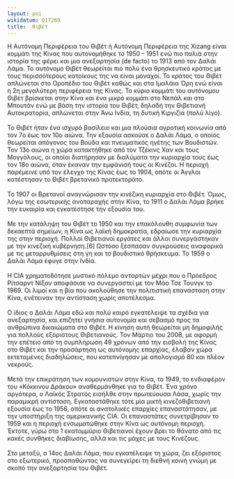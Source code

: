 ```yaml
---
layout: poi
wikidatum: Q17269
title:  Θιβέτ
---
```


Η Αυτόνομη Περιφέρεια του Θιβέτ ή Αυτόνομη Περιφέρεια της Xizang είναι κομμάτι της Κίνας που αυτονομήθηκε το 1950 - 1951 ενώ πιο παλιά στην ιστορία της φέρει και μια ανεξαρτησία (de facto) το 1913 από τον Δαλάι Λάμα. Το αυτόνομο Θιβέτ θεωρείται πιο πολύ ένα θρησκευτικό κράτος με τους περισσότερους κατοίκους της να είναι μοναχοί. Το κράτος του Θιβέτ απλώνεται στο Οροπέδιο του Θιβέτ καθώς και στα Ιμαλάια Όρη ενώ είναι η 2η μεγαλύτερη περιφέρεια της Κίνας. Το κύριο κομμάτι του αυτόνομου Θιβέτ βρίσκεται στην Κίνα και ένα μικρό κομμάτι στο Νεπάλ και στο Μπουτάν ενώ με βάση την ιστορία του Θιβέτ, δηλαδή την Θιβετιανή Αυτοκρατορία, απλώνεται στην Άνω Ινδία, τη δυτική Κιργιζία (πολύ λίγο). <br> <br>
Το Θιβέτ ήταν ένα ισχυρό βασίλειο και μια πλούσια αγροτική κοινωνία από τον 7o έως τον 10o αιώνα. Την εξουσία ασκούσε ο Δαλάι Λάμα, ο οποίος θεωρείται απόγονος του Βούδα και πνευματικός ηγέτης των Βουδιστών. Τον 13o αιώνα η χώρα κατακτήθηκε από τον Τζέκινς Χαν και τους Μογγόλους, οι οποίοι διατήρησαν με διαλύματα την κυριαρχία τους έως τον 18o αιώνα, όταν έκαναν την εμφάνισή τους οι Κινέζοι. Η περιοχή παρέμεινε υπό τον έλεγχο της Κίνας έως το 1904, οπότε οι Άγγλοι κατέστησαν το Θιβέτ βρετανικό προτεκτοράτο. <br> <br>
Το 1907 οι Βρετανοί αναγνώρισαν την κινέζικη κυριαρχία στο Θιβέτ. Όμως, λόγω της εσωτερικής αναταραχής στην Κίνα, το 1911 ο Δαλάι Λάμα βρήκε την ευκαιρία και εγκατέστησε την εξουσία του. <br> <br>
Με την κατάληψη του Θιβέτ το 1950 και την επακόλουθη συμφωνία των δεκαεπτά σημείων, η Κίνα ως λαϊκή δημοκρατία, εδραίωσε την κυριαρχία της στην περιοχή. Πολλοί Θιβετιανοί εργάτες και άλλοι συνεργάστηκαν με την κινεζική κυβέρνηση.[6] Ωστόσο ξέσπασαν συγκρούσεις αναφορικά με τις μεταρρυθμίσεις στη γη και το βουδιστικό θρήσκευμα. Το 1959 ο Δαλάι Λάμα έφυγε στην Ινδία. <br> <br>
Η CIA χρηματοδότησε μυστικό πόλεμο ανταρτών μέχρι που ο Πρόεδρος Ρίτσαρντ Νίξον αποφάσισε να συνεργαστεί με τον Μάο Τσε Τουνγκ το 1969. Οι λιμοί και η βία που ακολούθησε την πολιτιστική επανάσταση στην Κίνα, ενέτειναν την αντίσταση χωρίς αποτέλεσμα. <br> <br>
Ο ίδιος ο Δαλάι Λάμα εδώ και πολύ καιρό εγκατέλειψε τα σχέδια για ανεξαρτησία, και επιζητεί γνήσια αυτονομία και σεβασμό προς τα ανθρώπινα δικαιώματα στο Θιβέτ. Η κίνηση αυτή θεωρείται μη δημοφιλής για πολλούς εξόριστους Θιβετιανούς.
Τον Μάρτιο του 2008, με αφορμή την επέτειο από τη συμπλήρωση 49 χρόνων από την εισβολή της Κίνας στο Θιβέτ και την προσάρτηση ως αυτόνομης επαρχίας, έλαβαν χώρα εκτεταμένες διαδηλώσεις, που κατεπνίγησαν με απολογισμό 80 και πλέον νεκρούς. <br> <br>
Μετά την επικράτηση των κομουνιστών στην Κίνα, το 1949, το ενδιαφέρον του «Κόκκινου Δράκου» αναθερμάνθηκε για το Θιβέτ. Ένα χρόνο αργότερα, ο Λαϊκός Στρατός εισήλθε στην πρωτεύουσα Λάσα, χωρίς την παραμικρή αντίσταση. Εγκαταστάθηκε τότε μία μικτή κινεζοθιβετιανή εξουσία έως το 1956, οπότε οι ανατολικές επαρχίες επαναστάτησαν, με την υποστήριξη της αμερικανικής CIA. Οι επαναστάτες συνετρίβησαν το 1959 και η περιοχή ενσωματώθηκε στην Κίνα ως αυτόνομη περιοχή. Έκτοτε, γύρω στο 1 εκατομμύριο Θιβετιανοί έχουν βρει το θάνατο από τις κακές συνθήκες διαβίωσης, αλλά και τις μάχες με τους Κινέζους. <br> <br>
Στο μεταξύ, ο 14ος Δαλάι Λάμα, που εγκατέλειψε τη χώρα, ζει εξόριστος στο εξωτερικό, προσπαθώντας να συνεγείρει τη διεθνή κοινή γνώμη με σκοπό την ανεξαρτησία του Θιβέτ.
